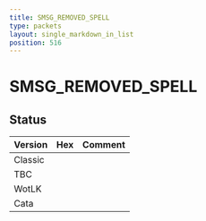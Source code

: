 ```yaml
---
title: SMSG_REMOVED_SPELL
type: packets
layout: single_markdown_in_list
position: 516
---
```


# SMSG_REMOVED_SPELL

## Status

Version | Hex | Comment
---------- | ---------- | ---------- 
Classic |  |  
TBC |  |  
WotLK |  |  
Cata |  |  
